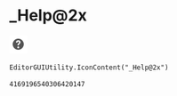 # _Help@2x
![](/img/_Help@2x.png)

``` CSharp
EditorGUIUtility.IconContent("_Help@2x")
```
```
4169196540306420147
```
